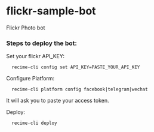 # flickr-sample-bot

Flickr Photo bot

### Steps to deploy the bot:

Set your flickr API_KEY:

```
  recime-cli config set API_KEY=PASTE_YOUR_API_KEY
```

Configure Platform:

```
  recime-cli platform config facebook|telegram|wechat

```

It will ask you to paste your access token.


Deploy:

```
  recime-cli deploy

```
